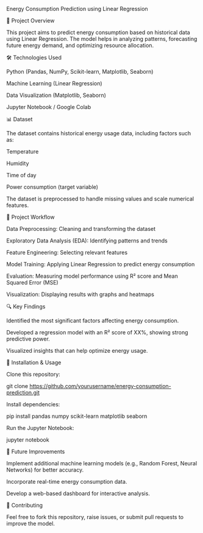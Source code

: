 Energy Consumption Prediction using Linear Regression

📌 Project Overview

This project aims to predict energy consumption based on historical data using Linear Regression. The model helps in analyzing patterns, forecasting future energy demand, and optimizing resource allocation.

🛠 Technologies Used

Python (Pandas, NumPy, Scikit-learn, Matplotlib, Seaborn)

Machine Learning (Linear Regression)

Data Visualization (Matplotlib, Seaborn)

Jupyter Notebook / Google Colab

📊 Dataset

The dataset contains historical energy usage data, including factors such as:

Temperature

Humidity

Time of day

Power consumption (target variable)

The dataset is preprocessed to handle missing values and scale numerical features.

🚀 Project Workflow

Data Preprocessing: Cleaning and transforming the dataset

Exploratory Data Analysis (EDA): Identifying patterns and trends

Feature Engineering: Selecting relevant features

Model Training: Applying Linear Regression to predict energy consumption

Evaluation: Measuring model performance using R² score and Mean Squared Error (MSE)

Visualization: Displaying results with graphs and heatmaps

🔍 Key Findings

Identified the most significant factors affecting energy consumption.

Developed a regression model with an R² score of XX%, showing strong predictive power.

Visualized insights that can help optimize energy usage.

📂 Installation & Usage

Clone this repository:

git clone https://github.com/yourusername/energy-consumption-prediction.git

Install dependencies:

pip install pandas numpy scikit-learn matplotlib seaborn

Run the Jupyter Notebook:

jupyter notebook

📜 Future Improvements

Implement additional machine learning models (e.g., Random Forest, Neural Networks) for better accuracy.

Incorporate real-time energy consumption data.

Develop a web-based dashboard for interactive analysis.

🤝 Contributing

Feel free to fork this repository, raise issues, or submit pull requests to improve the model.



